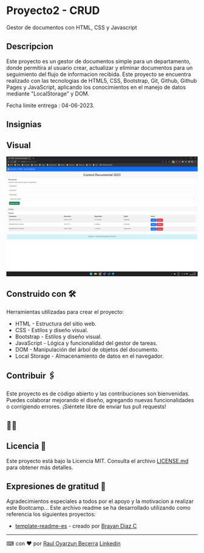 # Proyecto2 - CRUD

Gestor de documentos con HTML, CSS y Javascript

## Descripcion

Este proyecto es un gestor de documentos simple para un departamento, donde permitira al usuario crear, actualizar y eliminar documentos para un seguimiento del flujo de informacion recibida.
Este proyecto se encuentra realizado con las tecnologias de HTML5, CSS, Bootstrap, Git, Github, Github Pages y JavaScript, aplicando los conocimientos en el manejo de datos mediante "LocalStorage" y DOM.

Fecha límite entrega : 04-06-2023.

## Insignias



## Visual

![Captura de pantalla](imagen.jpg)

## Construido con 🛠️

Herramientas utilizadas para crear el proyecto:

* HTML - Estructura del sitio web.
* CSS - Estilos y diseño visual.
* Bootstrap - Estilos y diseño visual.
* JavaScript - Lógica y funcionalidad del gestor de tareas.
* DOM - Manipulación del árbol de objetos del documento.
* Local Storage - Almacenamiento de datos en el navegador.

## Contribuir 🖇️

Este proyecto es de código abierto y las contribuciones son bienvenidas. Puedes colaborar mejorando el diseño, agregando nuevas funcionalidades o corrigiendo errores. ¡Siéntete libre de enviar tus pull requests!

## :man_technologist: 

## Licencia 📄

Este proyecto está bajo la Licencia MIT. Consulta el archivo [LICENSE.md](LICENSE.md) para obtener más detalles.

## Expresiones de gratitud 🎁

Agradecimientos especiales a todos por el apoyo y la motivacion a realizar este Bootcamp...
Este archivo readme se ha desarrollado utilizando como referencia los siguientes proyectos:

* [template-readme-es](https://github.com/brayandiazc/template-readme-es) - creado por [Brayan Diaz C](https://github.com/brayandiazc)

---
⌨ ️con ❤️ por [Raul Oyarzun Becerra](https://github.com/spotfreeman) 
<a href="https://www.linkedin.com/in/ra%C3%BAl-oyarz%C3%BAn-becerra-6430b171/"> Linkedin </a>
